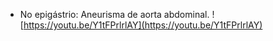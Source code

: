 - No epigástrio: Aneurisma de aorta abdominal. 
![https://youtu.be/Y1tFPrlrlAY](https://youtu.be/Y1tFPrlrlAY)